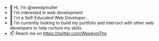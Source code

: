 - 👋 Hi, I’m @weedymuller
- 👀 I’m interested in web development
- 🌱 I'm a Self-Educated Web Developer...
- 💞️ I’m currently looking to build my portfolio and interract with other web developers to help nurture my skills.
- 📫 Reach me on https://twitter.com/WeedymThe

<!---
weedymuller/weedymuller is a ✨ special ✨ repository because its `README.md` (this file) appears on your GitHub profile.
You can click the Preview link to take a look at your changes.
--->
